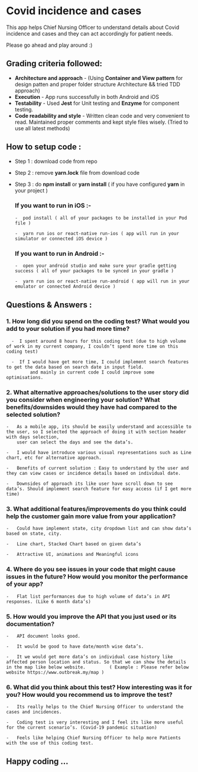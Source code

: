 # Covid incidence and cases

This app helps Chief Nursing Officer to understand details about Covid incidence and cases and they can act accordingly for patient needs. 

Please go ahead and play around  :)

## Grading criteria followed:

  - **Architecture and approach** - (Using **Container and View pattern** for design patten and proper folder structure Architecture && tried TDD approach)
  - **Execution** - App runs successfully in both Android and iOS
  - **Testability** - Used **Jest** for Unit testing and **Enzyme** for component testing.
  - **Code readability and style** - Written clean code and very convenient to read. Maintained proper comments and kept style files wisely. 
    (Tried to use all latest methods)

## How to setup code :

- Step 1 : 	download code from repo

- Step 2 : 	remove **yarn.lock** file from download code

- Step 3 : 	do **npm install** or **yarn install** ( if you have configured **yarn** in your project )

  ### If you want to run in iOS :-

      -  pod install ( all of your packages to be installed in your Pod file )

      -  yarn run ios or react-native run-ios ( app will run in your simulator or connected iOS device )
      
  ### If you want to run in Android :-

      -  open your android studio and make sure your gradle getting success ( all of your packages to be synced in your gradle )

      -  yarn run ios or react-native run-android ( app will run in your emulator or connected Android device )

## Questions & Answers :

  ### 1. How long did you spend on the coding test? What would you add to your solution if you had more time?

      -  I spent around 8 hours for this coding test (due to high volume of work in my current company, I couldn’t spend more time on this coding test)

      -  If I would have get more time, I could implement search features to get the data based on search date in input field.
		     and mainly in current code I could improve some optimisations.
         
  ### 2. What alternative approaches/solutions to the user story did you consider when engineering your solution? What benefits/downsides would they have had compared to the     selected solution?

	-	As a mobile app, its should be easily understand and accessible to the user, so I selected the approach of doing it with section header with days selection, 
		user can select the days and see the data’s.

	-	I would have introduce various visual representations such as Line chart, etc for alternative approach.

	-	Benefits of current solution : Easy to understand by the user and they can view cases or incidence details based on individual date.

	-	Downsides of approach its like user have scroll down to see data’s. Should implement search feature for easy access (if I get more time)

  ### 3. What additional features/improvements do you think could help the customer gain more value from your application?

	-	Could have implement state, city dropdown list and can show data’s based on state, city.

	-	Line chart, Stacked Chart based on given data’s 
	
	-	Attractive UI, animations and Meaningful icons
      
  ### 4. Where do you see issues in your code that might cause issues in the future? How would you monitor the performance of your app?
  
	-	Flat list performances due to high volume of data’s in API responses. (Like 6 month data’s)
      
  ### 5.  How would you improve the API that you just used or its documentation?

	-	API document looks good. 

	-	It would be good to have date/month wise data’s.

	-	It we would get more data’s on individual case history like affected person location and status. So that we can show the details in the map like below website. 		( Example : Please refer below website https://www.outbreak.my/map )
        
  ### 6.  What did you think about this test? How interesting was it for you? How would you recommend us to improve the test?

	-	Its really helps to the Chief Nursing Officer to understand the cases and incidences.

	-	Coding test is very interesting and I feel its like more useful for the current scenario’s. (Covid-19 pandemic situation)

	-	Feels like helping Chief Nursing Officer to help more Patients with the use of this coding test.


## Happy coding ...
